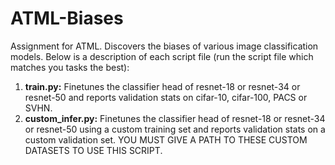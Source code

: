 # ATML-Biases
Assignment for ATML. Discovers the biases of various image classification models. Below is a description of each script file (run the script file which matches you tasks the best):
1. **train.py:** Finetunes the classifier head of resnet-18 or resnet-34 or resnet-50 and reports validation stats on cifar-10, cifar-100, PACS or SVHN.
2. **custom_infer.py:** Finetunes the classifier head of resnet-18 or resnet-34 or resnet-50 using a custom training set and reports validation stats on a custom validation set. YOU MUST GIVE A PATH TO THESE CUSTOM DATASETS TO USE THIS SCRIPT.
   
